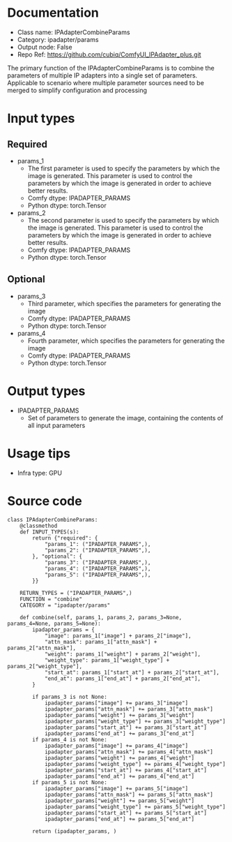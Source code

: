 # Documentation
- Class name: IPAdapterCombineParams
- Category: ipadapter/params
- Output node: False
- Repo Ref: https://github.com/cubiq/ComfyUI_IPAdapter_plus.git

The primary function of the IPAdapterCombineParams is to combine the parameters of multiple IP adapters into a single set of parameters.
Applicable to scenario where multiple parameter sources need to be merged to simplify configuration and processing

# Input types

## Required
- params_1
    - The first parameter is used to specify the parameters by which the image is generated. This parameter is used to control the parameters by which the image is generated in order to achieve better results.
    - Comfy dtype: IPADAPTER_PARAMS
    - Python dtype: torch.Tensor
- params_2
    - The second parameter is used to specify the parameters by which the image is generated. This parameter is used to control the parameters by which the image is generated in order to achieve better results.
    - Comfy dtype: IPADAPTER_PARAMS
    - Python dtype: torch.Tensor

## Optional

- params_3
    - Third parameter, which specifies the parameters for generating the image
    - Comfy dtype: IPADAPTER_PARAMS
    - Python dtype: torch.Tensor
- params_4
    - Fourth parameter, which specifies the parameters for generating the image
    - Comfy dtype: IPADAPTER_PARAMS
    - Python dtype: torch.Tensor

# Output types
- IPADAPTER_PARAMS
    - Set of parameters to generate the image, containing the contents of all input parameters

# Usage tips
- Infra type: GPU

# Source code
```
class IPAdapterCombineParams:
    @classmethod
    def INPUT_TYPES(s):
        return {"required": {
            "params_1": ("IPADAPTER_PARAMS",),
            "params_2": ("IPADAPTER_PARAMS",),
        }, "optional": {
            "params_3": ("IPADAPTER_PARAMS",),
            "params_4": ("IPADAPTER_PARAMS",),
            "params_5": ("IPADAPTER_PARAMS",),
        }}

    RETURN_TYPES = ("IPADAPTER_PARAMS",)
    FUNCTION = "combine"
    CATEGORY = "ipadapter/params"

    def combine(self, params_1, params_2, params_3=None, params_4=None, params_5=None):
        ipadapter_params = {
            "image": params_1["image"] + params_2["image"],
            "attn_mask": params_1["attn_mask"] + params_2["attn_mask"],
            "weight": params_1["weight"] + params_2["weight"],
            "weight_type": params_1["weight_type"] + params_2["weight_type"],
            "start_at": params_1["start_at"] + params_2["start_at"],
            "end_at": params_1["end_at"] + params_2["end_at"],
        }

        if params_3 is not None:
            ipadapter_params["image"] += params_3["image"]
            ipadapter_params["attn_mask"] += params_3["attn_mask"]
            ipadapter_params["weight"] += params_3["weight"]
            ipadapter_params["weight_type"] += params_3["weight_type"]
            ipadapter_params["start_at"] += params_3["start_at"]
            ipadapter_params["end_at"] += params_3["end_at"]
        if params_4 is not None:
            ipadapter_params["image"] += params_4["image"]
            ipadapter_params["attn_mask"] += params_4["attn_mask"]
            ipadapter_params["weight"] += params_4["weight"]
            ipadapter_params["weight_type"] += params_4["weight_type"]
            ipadapter_params["start_at"] += params_4["start_at"]
            ipadapter_params["end_at"] += params_4["end_at"]
        if params_5 is not None:
            ipadapter_params["image"] += params_5["image"]
            ipadapter_params["attn_mask"] += params_5["attn_mask"]
            ipadapter_params["weight"] += params_5["weight"]
            ipadapter_params["weight_type"] += params_5["weight_type"]
            ipadapter_params["start_at"] += params_5["start_at"]
            ipadapter_params["end_at"] += params_5["end_at"]

        return (ipadapter_params, )
```